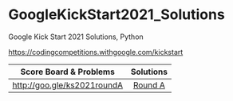 # GoogleKickStart2021_Solutions
Google Kick Start 2021 Solutions, Python

https://codingcompetitions.withgoogle.com/kickstart

| Score Board & Problems      | Solutions            |
| --------------------------- |:--------------------:|
| http://goo.gle/ks2021roundA | [Round A](Round%20A) |
